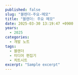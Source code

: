 ```yaml
---
published: false
slug: "블렌더-주요-메모"
title: "블렌더: 주요 메모"
date: 2025-03-30 13:19:47 +0900
years:
  - 2025
categories:
  - 개발 노트
tags:
  - 블렌더
  - 미디어 편집기
  - 치트시트
excerpt: "Sample excerpt"
---
```

